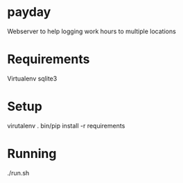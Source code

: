 payday
======

Webserver to help logging work hours to multiple locations


Requirements
======
Virtualenv
sqlite3


Setup
======
virutalenv .
bin/pip install -r requirements


Running
======
./run.sh
